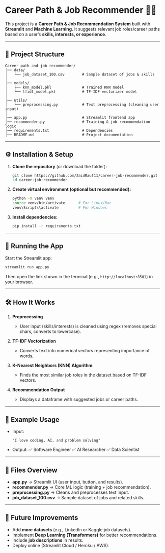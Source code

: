 # Career Path & Job Recommender 🎯💼

This project is a **Career Path & Job Recommendation System** built with **Streamlit** and **Machine Learning**.
It suggests relevant job roles/career paths based on a user’s **skills, interests, or experience**.

---

## 📂 Project Structure

```
Career path and job recommender/
│── data/
│   └── job_dataset_100.csv        # Sample dataset of jobs & skills
│
│── models/
│   ├── knn_model.pkl              # Trained KNN model
│   └── tfidf_model.pkl            # TF-IDF vectorizer model
│
│── utils/
│   └── preprocessing.py           # Text preprocessing (cleaning user input)
│
│── app.py                         # Streamlit frontend app
│── recommender.py                 # Training & job recommendation logic
│── requirements.txt               # Dependencies
│── README.md                      # Project documentation
```

---

## ⚙️ Installation & Setup

1. **Clone the repository** (or download the folder):

   ```bash
   git clone https://github.com/ZaidRauf11/career-job-recommender.git
   cd career-job-recommender
   ```

2. **Create virtual environment (optional but recommended):**

   ```bash
   python -m venv venv
   source venv/bin/activate      # For Linux/Mac
   venv\Scripts\activate         # For Windows
   ```

3. **Install dependencies:**

   ```bash
   pip install -r requirements.txt
   ```

---

## 🚀 Running the App

Start the Streamlit app:

```bash
streamlit run app.py
```

Then open the link shown in the terminal (e.g., `http://localhost:8501`) in your browser.

---

## 🛠 How It Works

1. **Preprocessing**

   * User input (skills/interests) is cleaned using regex (removes special chars, converts to lowercase).

2. **TF-IDF Vectorization**

   * Converts text into numerical vectors representing importance of words.

3. **K-Nearest Neighbors (KNN) Algorithm**

   * Finds the most similar job roles in the dataset based on TF-IDF vectors.

4. **Recommendation Output**

   * Displays a dataframe with suggested jobs or career paths.

---

## 📖 Example Usage

* Input:

  ```
  "I love coding, AI, and problem solving"
  ```

* Output:
  ✅ Software Engineer
  ✅ AI Researcher
  ✅ Data Scientist

---

## 📌 Files Overview

* **app.py** → Streamlit UI (user input, button, and results).
* **recommender.py** → Core ML logic (training + job recommendation).
* **preprocessing.py** → Cleans and preprocesses text input.
* **job\_dataset\_100.csv** → Sample dataset of jobs and related skills.

---

## 🔮 Future Improvements

* Add **more datasets** (e.g., LinkedIn or Kaggle job datasets).
* Implement **Deep Learning (Transformers)** for better recommendations.
* Include **job descriptions** in results.
* Deploy online (Streamlit Cloud / Heroku / AWS).
